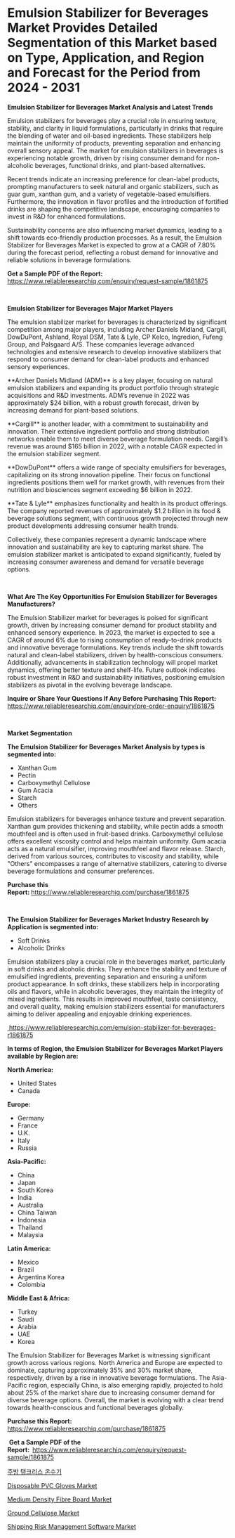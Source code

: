 <p><h1>Emulsion Stabilizer for Beverages Market Provides Detailed Segmentation of this Market based on Type, Application, and Region and Forecast for the Period from 2024 - 2031</h1></p><p><strong>Emulsion Stabilizer for Beverages Market Analysis and Latest Trends</strong></p>
<p><p>Emulsion stabilizers for beverages play a crucial role in ensuring texture, stability, and clarity in liquid formulations, particularly in drinks that require the blending of water and oil-based ingredients. These stabilizers help maintain the uniformity of products, preventing separation and enhancing overall sensory appeal. The market for emulsion stabilizers in beverages is experiencing notable growth, driven by rising consumer demand for non-alcoholic beverages, functional drinks, and plant-based alternatives. </p><p>Recent trends indicate an increasing preference for clean-label products, prompting manufacturers to seek natural and organic stabilizers, such as guar gum, xanthan gum, and a variety of vegetable-based emulsifiers. Furthermore, the innovation in flavor profiles and the introduction of fortified drinks are shaping the competitive landscape, encouraging companies to invest in R&D for enhanced formulations. </p><p>Sustainability concerns are also influencing market dynamics, leading to a shift towards eco-friendly production processes. As a result, the Emulsion Stabilizer for Beverages Market is expected to grow at a CAGR of 7.80% during the forecast period, reflecting a robust demand for innovative and reliable solutions in beverage formulations.</p></p>
<p><strong>Get a Sample PDF of the Report:&nbsp;</strong> <a href="https://www.reliableresearchiq.com/enquiry/request-sample/1861875?utm_campaign=123&utm_medium=2&utm_source=Github&utm_content=ia&utm_term=07112024&utm_id=emulsion-stabilizer-for-beverages">https://www.reliableresearchiq.com/enquiry/request-sample/1861875</a></p>
<p>&nbsp;</p>
<p><strong>Emulsion Stabilizer for Beverages Major Market Players</strong></p>
<p><p>The emulsion stabilizer market for beverages is characterized by significant competition among major players, including Archer Daniels Midland, Cargill, DowDuPont, Ashland, Royal DSM, Tate & Lyle, CP Kelco, Ingredion, Fufeng Group, and Palsgaard A/S. These companies leverage advanced technologies and extensive research to develop innovative stabilizers that respond to consumer demand for clean-label products and enhanced sensory experiences.</p><p>**Archer Daniels Midland (ADM)** is a key player, focusing on natural emulsion stabilizers and expanding its product portfolio through strategic acquisitions and R&D investments. ADM’s revenue in 2022 was approximately $24 billion, with a robust growth forecast, driven by increasing demand for plant-based solutions.</p><p>**Cargill** is another leader, with a commitment to sustainability and innovation. Their extensive ingredient portfolio and strong distribution networks enable them to meet diverse beverage formulation needs. Cargill’s revenue was around $165 billion in 2022, with a notable CAGR expected in the emulsion stabilizer segment.</p><p>**DowDuPont** offers a wide range of specialty emulsifiers for beverages, capitalizing on its strong innovation pipeline. Their focus on functional ingredients positions them well for market growth, with revenues from their nutrition and biosciences segment exceeding $6 billion in 2022.</p><p>**Tate & Lyle** emphasizes functionality and health in its product offerings. The company reported revenues of approximately $1.2 billion in its food & beverage solutions segment, with continuous growth projected through new product developments addressing consumer health trends.</p><p>Collectively, these companies represent a dynamic landscape where innovation and sustainability are key to capturing market share. The emulsion stabilizer market is anticipated to expand significantly, fueled by increasing consumer awareness and demand for versatile beverage options.</p></p>
<p>&nbsp;</p>
<p><strong>What Are The Key Opportunities For Emulsion Stabilizer for Beverages Manufacturers?</strong></p>
<p><p>The Emulsion Stabilizer market for beverages is poised for significant growth, driven by increasing consumer demand for product stability and enhanced sensory experience. In 2023, the market is expected to see a CAGR of around 6% due to rising consumption of ready-to-drink products and innovative beverage formulations. Key trends include the shift towards natural and clean-label stabilizers, driven by health-conscious consumers. Additionally, advancements in stabilization technology will propel market dynamics, offering better texture and shelf-life. Future outlook indicates robust investment in R&D and sustainability initiatives, positioning emulsion stabilizers as pivotal in the evolving beverage landscape.</p></p>
<p><strong>Inquire or Share Your Questions If Any Before Purchasing This Report:</strong> <a href="https://www.reliableresearchiq.com/enquiry/pre-order-enquiry/1861875?utm_campaign=123&utm_medium=2&utm_source=Github&utm_content=ia&utm_term=07112024&utm_id=emulsion-stabilizer-for-beverages">https://www.reliableresearchiq.com/enquiry/pre-order-enquiry/1861875</a></p>
<p>&nbsp;</p>
<p><strong>Market Segmentation</strong></p>
<p><strong>The Emulsion Stabilizer for Beverages Market Analysis by types is segmented into:</strong></p>
<p><ul><li>Xanthan Gum</li><li>Pectin</li><li>Carboxymethyl Cellulose</li><li>Gum Acacia</li><li>Starch</li><li>Others</li></ul></p>
<p><p>Emulsion stabilizers for beverages enhance texture and prevent separation. Xanthan gum provides thickening and stability, while pectin adds a smooth mouthfeel and is often used in fruit-based drinks. Carboxymethyl cellulose offers excellent viscosity control and helps maintain uniformity. Gum acacia acts as a natural emulsifier, improving mouthfeel and flavor release. Starch, derived from various sources, contributes to viscosity and stability, while "Others" encompasses a range of alternative stabilizers, catering to diverse beverage formulations and consumer preferences.</p></p>
<p><strong>Purchase this Report:&nbsp;</strong><a href="https://www.reliableresearchiq.com/purchase/1861875?utm_campaign=123&utm_medium=2&utm_source=Github&utm_content=ia&utm_term=07112024&utm_id=emulsion-stabilizer-for-beverages">https://www.reliableresearchiq.com/purchase/1861875</a></p>
<p>&nbsp;</p>
<p><strong>The Emulsion Stabilizer for Beverages Market Industry Research by Application is segmented into:</strong></p>
<p><ul><li>Soft Drinks</li><li>Alcoholic Drinks</li></ul></p>
<p><p>Emulsion stabilizers play a crucial role in the beverages market, particularly in soft drinks and alcoholic drinks. They enhance the stability and texture of emulsified ingredients, preventing separation and ensuring a uniform product appearance. In soft drinks, these stabilizers help in incorporating oils and flavors, while in alcoholic beverages, they maintain the integrity of mixed ingredients. This results in improved mouthfeel, taste consistency, and overall quality, making emulsion stabilizers essential for manufacturers aiming to deliver appealing and enjoyable drinking experiences.</p></p>
<p><a href="https://www.reliableresearchiq.com/emulsion-stabilizer-for-beverages-r1861875?utm_campaign=123&utm_medium=2&utm_source=Github&utm_content=ia&utm_term=07112024&utm_id=emulsion-stabilizer-for-beverages">&nbsp;https://www.reliableresearchiq.com/emulsion-stabilizer-for-beverages-r1861875</a></p>
<p><strong>In terms of Region, the Emulsion Stabilizer for Beverages Market Players available by Region are:</strong></p>
<p>
    <p> <strong> North America: </strong>
        <ul>
            <li>United States</li>
            <li>Canada</li>
        </ul>
        </p> 
    <p> <strong> Europe: </strong>
        <ul>
            <li>Germany</li>
            <li>France</li>
            <li>U.K.</li>
            <li>Italy</li>
            <li>Russia</li>
        </ul>
        </p> 
    <p> <strong> Asia-Pacific: </strong>
        <ul>
            <li>China</li>
            <li>Japan</li>
            <li>South Korea</li>
            <li>India</li>
            <li>Australia</li>
            <li>China Taiwan</li>
            <li>Indonesia</li>
            <li>Thailand</li>
            <li>Malaysia</li>
        </ul>
        </p> 
    <p> <strong> Latin America: </strong>
        <ul>
            <li>Mexico</li>
            <li>Brazil</li>
            <li>Argentina Korea</li>
            <li>Colombia</li>
        </ul>
        </p> 
    <p> <strong> Middle East & Africa: </strong>
        <ul>
            <li>Turkey</li>
            <li>Saudi</li>
            <li>Arabia</li>
            <li>UAE</li>
            <li>Korea</li>
        </ul>
    </p>
    </p>
<p><p>The Emulsion Stabilizer for Beverages Market is witnessing significant growth across various regions. North America and Europe are expected to dominate, capturing approximately 35% and 30% market share, respectively, driven by a rise in innovative beverage formulations. The Asia-Pacific region, especially China, is also emerging rapidly, projected to hold about 25% of the market share due to increasing consumer demand for diverse beverage options. Overall, the market is evolving with a clear trend towards health-conscious and functional beverages globally.</p></p>
<p><strong>Purchase this Report: </strong><a href="https://www.reliableresearchiq.com/purchase/1861875?utm_campaign=123&utm_medium=2&utm_source=Github&utm_content=ia&utm_term=07112024&utm_id=emulsion-stabilizer-for-beverages">https://www.reliableresearchiq.com/purchase/1861875</a></p>
<p>&nbsp;<strong>Get a Sample PDF of the Report:&nbsp;&nbsp;</strong><a href="https://www.reliableresearchiq.com/enquiry/request-sample/1861875?utm_campaign=123&utm_medium=2&utm_source=Github&utm_content=ia&utm_term=07112024&utm_id=emulsion-stabilizer-for-beverages">https://www.reliableresearchiq.com/enquiry/request-sample/1861875</a></p>
<p><strong></strong></p>
<p><p><a href="https://github.com/laholand/Market-Research-Report-List-6/blob/main/126403322509.md?utm_campaign=123&utm_medium=2&utm_source=Github&utm_content=ia&utm_term=07112024&utm_id=emulsion-stabilizer-for-beverages">주방 탱크리스 온수기</a></p><p><a href="https://issuu.com/reportprime-2/docs/disposable-pvc-gloves-market-size-2_af2fa04ee7eb0c?utm_campaign=123&utm_medium=2&utm_source=Github&utm_content=ia&utm_term=07112024&utm_id=emulsion-stabilizer-for-beverages">Disposable PVC Gloves Market</a></p><p><a href="https://github.com/elseludvikoh/Market-Research-Report-List-1/blob/main/medium-density-fibre-board-market.md?utm_campaign=123&utm_medium=2&utm_source=Github&utm_content=ia&utm_term=07112024&utm_id=emulsion-stabilizer-for-beverages">Medium Density Fibre Board Market</a></p><p><a href="https://github.com/ibbiechinotit/Market-Research-Report-List-1/blob/main/ground-cellulose-market.md?utm_campaign=123&utm_medium=2&utm_source=Github&utm_content=ia&utm_term=07112024&utm_id=emulsion-stabilizer-for-beverages">Ground Cellulose Market</a></p><p><a href="https://www.linkedin.com/pulse/strategic-market-insights-navigating-global-shipping-risk-pqche?utm_campaign=123&utm_medium=2&utm_source=Github&utm_content=ia&utm_term=07112024&utm_id=emulsion-stabilizer-for-beverages">Shipping Risk Management Software Market</a></p></p>